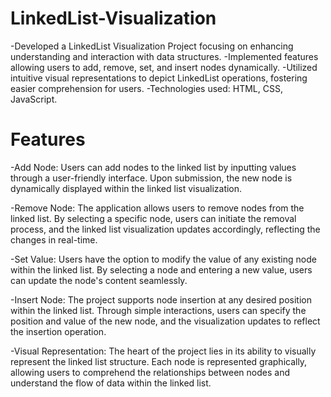 # LinkedList-Visualization

-Developed a LinkedList Visualization Project focusing on enhancing understanding and interaction with data structures.
-Implemented features allowing users to add, remove, set, and insert nodes dynamically.
-Utilized intuitive visual representations to depict LinkedList operations, fostering easier comprehension for users.
-Technologies used: HTML, CSS, JavaScript.

# Features

-Add Node: Users can add nodes to the linked list by inputting values through a user-friendly interface. Upon submission, the new node is dynamically displayed within the linked list visualization.

-Remove Node: The application allows users to remove nodes from the linked list. By selecting a specific node, users can initiate the removal process, and the linked list visualization updates accordingly, reflecting the changes in real-time.

-Set Value: Users have the option to modify the value of any existing node within the linked list. By selecting a node and entering a new value, users can update the node's content seamlessly.

-Insert Node: The project supports node insertion at any desired position within the linked list. Through simple interactions, users can specify the position and value of the new node, and the visualization updates to reflect the insertion operation.

-Visual Representation: The heart of the project lies in its ability to visually represent the linked list structure. Each node is represented graphically, allowing users to comprehend the relationships between nodes and understand the flow of data within the linked list.
